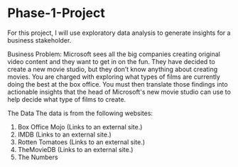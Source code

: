 # Phase-1-Project
For this project, I will use exploratory data analysis to generate insights for a business stakeholder.

Business Problem:
Microsoft sees all the big companies creating original video content and they want to get in on the fun. They have decided to create a new movie studio, but they don’t know anything about creating movies. You are charged with exploring what types of films are currently doing the best at the box office. You must then translate those findings into actionable insights that the head of Microsoft's new movie studio can use to help decide what type of films to create.

The Data
The data is from the following websites:

1. Box Office Mojo (Links to an external site.)
2. IMDB (Links to an external site.)
3. Rotten Tomatoes (Links to an external site.)
4. TheMovieDB (Links to an external site.)
5. The Numbers
